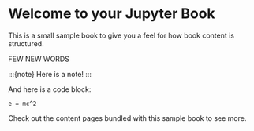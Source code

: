 # Welcome to your Jupyter Book

This is a small sample book to give you a feel for how book content is
structured.


FEW NEW WORDS

:::{note}
Here is a note!
:::

And here is a code block:

```
e = mc^2
```

Check out the content pages bundled with this sample book to see more.

